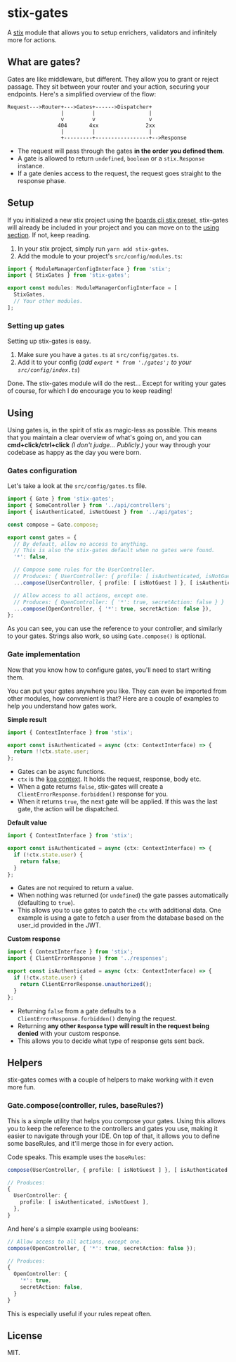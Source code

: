 # stix-gates

A [stix](https://github.com/SpoonX/stix) module that allows you to setup enrichers, validators and infinitely more for actions.

## What are gates?

Gates are like middleware, but different. They allow you to grant or reject passage. They sit between your router and your action, securing your endpoints. Here's a simplified overview of the flow:

```
Request--->Router+--->Gates+------>Dispatcher+
                 |         |                 |
                 v         v                 v
                404       4xx               2xx
                 |         |                 |
                 +---------+-----------------+-->Response
```

- The request will pass through the gates **in the order you defined them**.
- A gate is allowed to return `undefined`, `boolean` or a `stix.Response` instance.
- If a gate denies access to the request, the request goes straight to the response phase.

## Setup

If you initialized a new stix project using the [boards cli stix preset](https://github.com/SpoonX/boards-preset-stix), stix-gates will already be included in your project and you can move on to the [using section](#using). If not, keep reading.

1. In your stix project, simply run `yarn add stix-gates`.
2. Add the module to your project's `src/config/modules.ts`:

```ts
import { ModuleManagerConfigInterface } from 'stix';
import { StixGates } from 'stix-gates';

export const modules: ModuleManagerConfigInterface = [
  StixGates,
  // Your other modules.
];
```

### Setting up gates

Setting up stix-gates is easy.

1. Make sure you have a `gates.ts` at `src/config/gates.ts`.
2. Add it to your config (_add `export * from './gates';` to your `src/config/index.ts`_)

Done. The stix-gates module will do the rest... Except for writing your gates of course, for which I do encourage you to keep reading!

## Using

Using gates is, in the spirit of stix as magic-less as possible. This means that you maintain a clear overview of what's going on, and you can **cmd+click/ctrl+click** _(I don't judge... Publicly.)_ your way through your codebase as happy as the day you were born.

### Gates configuration

Let's take a look at the `src/config/gates.ts` file.

```ts
import { Gate } from 'stix-gates';
import { SomeController } from '../api/controllers';
import { isAuthenticated, isNotGuest } from '../api/gates';

const compose = Gate.compose;

export const gates = {
  // By default, allow no access to anything.
  // This is also the stix-gates default when no gates were found.
  '*': false,

  // Compose some rules for the UserController.
  // Produces: { UserController: { profile: [ isAuthenticated, isNotGuest ] } }
  ...compose(UserController, { profile: [ isNotGuest ] }, [ isAuthenticated ]),

  // Allow access to all actions, except one.
  // Produces: { OpenController: { '*': true, secretAction: false } }
  ...compose(OpenController, { '*': true, secretAction: false }),
};
```

As you can see, you can use the reference to your controller, and similarly to your gates. Strings also work, so using `Gate.compose()` is optional.

### Gate implementation

Now that you know how to configure gates, you'll need to start writing them.

You can put your gates anywhere you like. They can even be imported from other modules, how convenient is that? Here are a couple of examples to help you understand how gates work.

**Simple result**

```ts
import { ContextInterface } from 'stix';

export const isAuthenticated = async (ctx: ContextInterface) => {
  return !!ctx.state.user;
};
```

- Gates can be async functions.
- `ctx` is the [koa context](https://koajs.com/#context). It holds the request, response, body etc.
- When a gate returns `false`, stix-gates will create a `ClientErrorResponse.forbidden()` response for you.
- When it returns `true`, the next gate will be applied. If this was the last gate, the action will be dispatched.

**Default value**

```ts
import { ContextInterface } from 'stix';

export const isAuthenticated = async (ctx: ContextInterface) => {
  if (!ctx.state.user) {
    return false;
  }
};
```

- Gates are not required to return a value.
- When nothing was returned (or `undefined`) the gate passes automatically (defaulting to `true`).
- This allows you to use gates to patch the `ctx` with additional data. One example is using a gate to fetch a user from the database based on the user_id provided in the JWT.

**Custom response**

```ts
import { ContextInterface } from 'stix';
import { ClientErrorResponse } from '../responses';

export const isAuthenticated = async (ctx: ContextInterface) => {
  if (!ctx.state.user) {
    return ClientErrorResponse.unauthorized();
  }
};
```

- Returning `false` from a gate defaults to a `ClientErrorResponse.forbidden()` denying the request.
- Returning **any other `Response` type will result in the request being denied** with your custom response.
- This allows you to decide what type of response gets sent back.

## Helpers

stix-gates comes with a couple of helpers to make working with it even more fun.

### Gate.compose(controller, rules, baseRules?)

This is a simple utility that helps you compose your gates. Using this allows you to keep the reference to the controllers and gates you use, making it easier to navigate through your IDE. On top of that, it allows you to define some baseRules, and it'll merge those in for every action.

Code speaks. This example uses the `baseRules`:

```ts
compose(UserController, { profile: [ isNotGuest ] }, [ isAuthenticated ]);

// Produces:
{
  UserController: {
    profile: [ isAuthenticated, isNotGuest ],
  },
}
```

And here's a simple example using booleans:

```ts
// Allow access to all actions, except one.
compose(OpenController, { '*': true, secretAction: false });

// Produces:
{
  OpenController: {
    '*': true,
    secretAction: false,
  }
}
```

This is especially useful if your rules repeat often.

## License

MIT.
